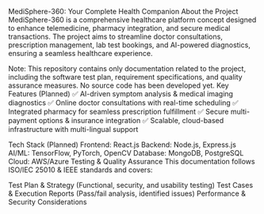 MediSphere-360: Your Complete Health Companion
About the Project
MediSphere-360 is a comprehensive healthcare platform concept designed to enhance telemedicine, pharmacy integration, and secure medical transactions. The project aims to streamline doctor consultations, prescription management, lab test bookings, and AI-powered diagnostics, ensuring a seamless healthcare experience.

Note: This repository contains only documentation related to the project, including the software test plan, requirement specifications, and quality assurance measures. No source code has been developed yet.
Key Features (Planned)
✅ AI-driven symptom analysis & medical imaging diagnostics
✅ Online doctor consultations with real-time scheduling
✅ Integrated pharmacy for seamless prescription fulfillment
✅ Secure multi-payment options & insurance integration
✅ Scalable, cloud-based infrastructure with multi-lingual support

Tech Stack (Planned)
Frontend: React.js
Backend: Node.js, Express.js
AI/ML: TensorFlow, PyTorch, OpenCV
Database: MongoDB, PostgreSQL
Cloud: AWS/Azure
Testing & Quality Assurance
This documentation follows ISO/IEC 25010 & IEEE standards and covers:

Test Plan & Strategy (Functional, security, and usability testing)
Test Cases & Execution Reports (Pass/fail analysis, identified issues)
Performance & Security Considerations
